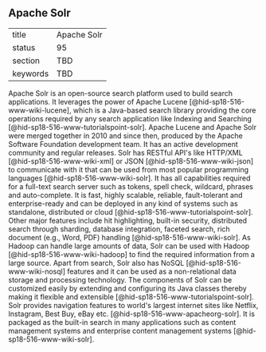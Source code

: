 ## Apache Solr


|          |             |
| -------- | ----------- |
| title    | Apache Solr |
| status   | 95          |
| section  | TBD         |
| keywords | TBD         |




Apache Solr is an open-source search platform used to build search
applications. It leverages the power of Apache
Lucene [@hid-sp18-516-www-wiki-lucene], which is a Java-based search
library providing the core operations required by any search application
like Indexing and Searching [@hid-sp18-516-www-tutorialspoint-solr].
Apache Lucene and Apache Solr were merged together in 2010 and since
then, produced by the Apache Software Foundation development team. It
has an active development community and regular releases. Solr has
RESTful API's like HTTP/XML [@hid-sp18-516-www-wiki-xml] or
JSON [@hid-sp18-516-www-wiki-json] to communicate with it that can be
used from most popular programming
languages [@hid-sp18-516-www-wiki-solr]. It has all capabilities
required for a full-text search server such as tokens, spell check,
wildcard, phrases and auto-complete. It is fast, highly scalable,
reliable, fault-tolerant and enterprise-ready and can be deployed in any
kind of systems such as standalone, distributed or
cloud [@hid-sp18-516-www-tutorialspoint-solr]. Other major features
include hit highlighting, built-in security, distributed search through
sharding, database integration, faceted search, rich document (e.g.,
Word, PDF) handling [@hid-sp18-516-www-wiki-solr]. As Hadoop can handle
large amounts of data, Solr can be used with
Hadoop [@hid-sp18-516-www-wiki-hadoop] to find the required information
from a large source. Apart from search, Solr also has
NoSQL [@hid-sp18-516-www-wiki-nosql] features and it can be used as a
non-relational data storage and processing technology. The components of
Solr can be customized easily by extending and configuring its Java
classes thereby making it flexible and
extensible [@hid-sp18-516-www-tutorialspoint-solr]. Solr provides
navigation features to world's largest internet sites like Netflix,
Instagram, Best Buy, eBay etc. [@hid-sp18-516-www-apacheorg-solr]. It is
packaged as the built-in search in many applications such as content
management systems and enterprise content management
systems [@hid-sp18-516-www-wiki-solr].

